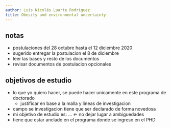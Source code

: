 ```yaml
---
author: Luis Nicolás Luarte Rodríguez
title: Obesity and environmental uncertainty
---
```


## notas
- postulaciones del 28 octubre hasta el 12 diciembre 2020
- sugerido entregar la postulacion el 8 de diciembre
- leer las bases y resto de los documentos
- revisar documentos de postulacion opcionales

## objetivos de estudio
- lo que yo quiero hacer, se puede hacer unicamente en este programa de doctorado
	- justificar en base a la malla y lineas de investigacion
- campo se investigacion tiene que ser declarado de forma novedosa
- mi objetivo de estudio es: ... <- no dejar lugar a ambiguedades
- tiene que estar anclado en el programa donde se ingreso en el PHD
